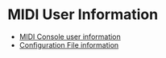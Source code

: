 # MIDI User Information

* [MIDI Console user information](docs/midi-console.md)
* [Configuration File information](docs/config-json.md)
